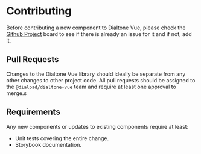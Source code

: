 # Contributing

Before contributing a new component to Dialtone Vue, please check the [Github Project][project] board to see if there is already an issue for it and if not, add it.

## Pull Requests

Changes to the Dialtone Vue library should ideally be separate from any other changes to other project code. All pull requests should be assigned to the `@dialpad/dialtone-vue` team and require at least one approval to merge.s

## Requirements

Any new components or updates to existing components require at least:

- Unit tests covering the entire change.
- Storybook documentation.

[project]: https://github.com/dialpad/firespotter/projects/1

